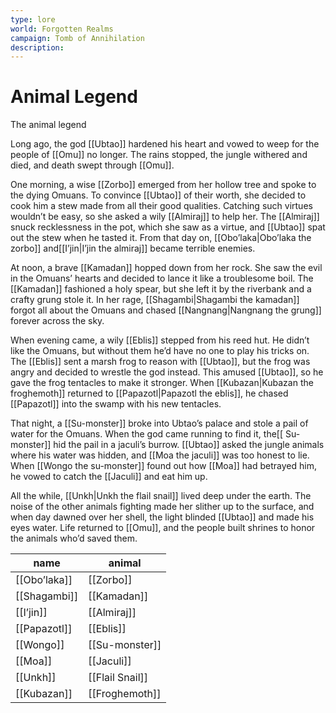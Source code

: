 ```yaml
---
type: lore
world: Forgotten Realms
campaign: Tomb of Annihilation
description:
---
```


# Animal Legend


The animal legend

Long ago, the god [[Ubtao]] hardened his heart and vowed to weep for the people of [[Omu]] no longer. The rains stopped, the jungle withered and died, and death swept through [[Omu]].

One morning, a wise [[Zorbo]] emerged from her hollow tree and spoke to the dying Omuans. To convince [[Ubtao]] of their worth, she decided to cook him a stew made from all their good qualities. Catching such virtues wouldn’t be easy, so she asked a wily [[Almiraj]] to help her. The [[Almiraj]] snuck recklessness in the pot, which she saw as a virtue, and [[Ubtao]] spat out the stew when he tasted it. From that day on, [[Obo’laka|Obo’laka the zorbo]] and[[I’jin|I’jin the almiraj]] became terrible enemies.

At noon, a brave [[Kamadan]] hopped down from her rock. She saw the evil in the Omuans’ hearts and decided to lance it like a troublesome boil. The [[Kamadan]] fashioned a holy spear, but she left it by the riverbank and a crafty grung stole it. In her rage, [[Shagambi|Shagambi the kamadan]] forgot all about the Omuans and chased [[Nangnang|Nangnang the grung]] forever across the sky.

When evening came, a wily [[Eblis]] stepped from his reed hut. He didn’t like the Omuans, but without them he’d have no one to play his tricks on. The [[Eblis]] sent a marsh frog to reason with [[Ubtao]], but the frog was angry and decided to wrestle the god instead. This amused [[Ubtao]], so he gave the frog tentacles to make it stronger. When [[Kubazan|Kubazan the froghemoth]] returned to [[Papazotl|Papazotl the eblis]], he chased [[Papazotl]] into the swamp with his new tentacles.

That night, a [[Su-monster]] broke into Ubtao’s palace and stole a pail of water for the Omuans. When the god came running to find it, the[[ Su-monster]] hid the pail in a jaculi’s burrow. [[Ubtao]] asked the jungle animals where his water was hidden, and [[Moa the jaculi]] was too honest to lie. When [[Wongo the su-monster]] found out how [[Moa]] had betrayed him, he vowed to catch the [[Jaculi]] and eat him up.

All the while, [[Unkh|Unkh the flail snail]] lived deep under the earth. The noise of the other animals fighting made her slither up to the surface, and when day dawned over her shell, the light blinded [[Ubtao]] and made his eyes water. Life returned to [[Omu]], and the people built shrines to honor the animals who’d saved them.





|name | animal|
|---|---|
|[[Obo’laka]]|[[Zorbo]]|
|[[Shagambi]]|[[Kamadan]]|
| [[I’jin]]|[[Almiraj]] |
|[[Papazotl]]|[[Eblis]]|
|[[Wongo]]|[[Su-monster]] |
|[[Moa]]|[[Jaculi]]|
|[[Unkh]]|[[Flail Snail]]|
|[[Kubazan]]|[[Froghemoth]]|